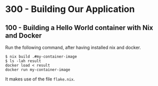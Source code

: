 # 300 - Building Our Application

## 100 - Building a Hello World container with Nix and Docker

Run the following command, after having installed nix and docker.

```
$ nix build .#my-container-image
$ ls -lah result
docker load < result
docker run my-container-image
```

It makes use of the file ```flake.nix```. 
